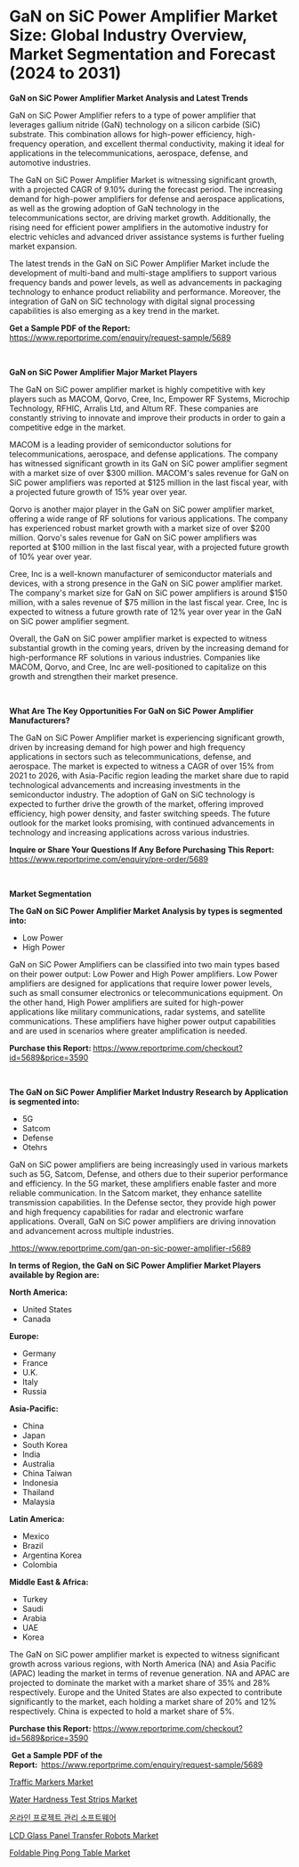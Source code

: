 <p><h1>GaN on SiC Power Amplifier Market Size: Global Industry Overview, Market Segmentation and Forecast (2024 to 2031)</h1></p><p><strong>GaN on SiC Power Amplifier Market Analysis and Latest Trends</strong></p>
<p><p>GaN on SiC Power Amplifier refers to a type of power amplifier that leverages gallium nitride (GaN) technology on a silicon carbide (SiC) substrate. This combination allows for high-power efficiency, high-frequency operation, and excellent thermal conductivity, making it ideal for applications in the telecommunications, aerospace, defense, and automotive industries.</p><p>The GaN on SiC Power Amplifier Market is witnessing significant growth, with a projected CAGR of 9.10% during the forecast period. The increasing demand for high-power amplifiers for defense and aerospace applications, as well as the growing adoption of GaN technology in the telecommunications sector, are driving market growth. Additionally, the rising need for efficient power amplifiers in the automotive industry for electric vehicles and advanced driver assistance systems is further fueling market expansion.</p><p>The latest trends in the GaN on SiC Power Amplifier Market include the development of multi-band and multi-stage amplifiers to support various frequency bands and power levels, as well as advancements in packaging technology to enhance product reliability and performance. Moreover, the integration of GaN on SiC technology with digital signal processing capabilities is also emerging as a key trend in the market.</p></p>
<p><strong>Get a Sample PDF of the Report:&nbsp;</strong> <a href="https://www.reportprime.com/enquiry/request-sample/5689">https://www.reportprime.com/enquiry/request-sample/5689</a></p>
<p>&nbsp;</p>
<p><strong>GaN on SiC Power Amplifier Major Market Players</strong></p>
<p><p>The GaN on SiC power amplifier market is highly competitive with key players such as MACOM, Qorvo, Cree, Inc, Empower RF Systems, Microchip Technology, RFHIC, Arralis Ltd, and Altum RF. These companies are constantly striving to innovate and improve their products in order to gain a competitive edge in the market. </p><p>MACOM is a leading provider of semiconductor solutions for telecommunications, aerospace, and defense applications. The company has witnessed significant growth in its GaN on SiC power amplifier segment with a market size of over $300 million. MACOM's sales revenue for GaN on SiC power amplifiers was reported at $125 million in the last fiscal year, with a projected future growth of 15% year over year.</p><p>Qorvo is another major player in the GaN on SiC power amplifier market, offering a wide range of RF solutions for various applications. The company has experienced robust market growth with a market size of over $200 million. Qorvo's sales revenue for GaN on SiC power amplifiers was reported at $100 million in the last fiscal year, with a projected future growth of 10% year over year.</p><p>Cree, Inc is a well-known manufacturer of semiconductor materials and devices, with a strong presence in the GaN on SiC power amplifier market. The company's market size for GaN on SiC power amplifiers is around $150 million, with a sales revenue of $75 million in the last fiscal year. Cree, Inc is expected to witness a future growth rate of 12% year over year in the GaN on SiC power amplifier segment.</p><p>Overall, the GaN on SiC power amplifier market is expected to witness substantial growth in the coming years, driven by the increasing demand for high-performance RF solutions in various industries. Companies like MACOM, Qorvo, and Cree, Inc are well-positioned to capitalize on this growth and strengthen their market presence.</p></p>
<p>&nbsp;</p>
<p><strong>What Are The Key Opportunities For GaN on SiC Power Amplifier Manufacturers?</strong></p>
<p><p>The GaN on SiC Power Amplifier market is experiencing significant growth, driven by increasing demand for high power and high frequency applications in sectors such as telecommunications, defense, and aerospace. The market is expected to witness a CAGR of over 15% from 2021 to 2026, with Asia-Pacific region leading the market share due to rapid technological advancements and increasing investments in the semiconductor industry. The adoption of GaN on SiC technology is expected to further drive the growth of the market, offering improved efficiency, high power density, and faster switching speeds. The future outlook for the market looks promising, with continued advancements in technology and increasing applications across various industries.</p></p>
<p><strong>Inquire or Share Your Questions If Any Before Purchasing This Report:</strong> <a href="https://www.reportprime.com/enquiry/pre-order/5689">https://www.reportprime.com/enquiry/pre-order/5689</a></p>
<p>&nbsp;</p>
<p><strong>Market Segmentation</strong></p>
<p><strong>The GaN on SiC Power Amplifier Market Analysis by types is segmented into:</strong></p>
<p><ul><li>Low Power</li><li>High Power</li></ul></p>
<p><p>GaN on SiC Power Amplifiers can be classified into two main types based on their power output: Low Power and High Power amplifiers. Low Power amplifiers are designed for applications that require lower power levels, such as small consumer electronics or telecommunications equipment. On the other hand, High Power amplifiers are suited for high-power applications like military communications, radar systems, and satellite communications. These amplifiers have higher power output capabilities and are used in scenarios where greater amplification is needed.</p></p>
<p><strong>Purchase this Report:&nbsp;</strong><a href="https://www.reportprime.com/checkout?id=5689&price=3590">https://www.reportprime.com/checkout?id=5689&price=3590</a></p>
<p>&nbsp;</p>
<p><strong>The GaN on SiC Power Amplifier Market Industry Research by Application is segmented into:</strong></p>
<p><ul><li>5G</li><li>Satcom</li><li>Defense</li><li>Otehrs</li></ul></p>
<p><p>GaN on SiC power amplifiers are being increasingly used in various markets such as 5G, Satcom, Defense, and others due to their superior performance and efficiency. In the 5G market, these amplifiers enable faster and more reliable communication. In the Satcom market, they enhance satellite transmission capabilities. In the Defense sector, they provide high power and high frequency capabilities for radar and electronic warfare applications. Overall, GaN on SiC power amplifiers are driving innovation and advancement across multiple industries.</p></p>
<p><a href="https://www.reportprime.com/gan-on-sic-power-amplifier-r5689">&nbsp;https://www.reportprime.com/gan-on-sic-power-amplifier-r5689</a></p>
<p><strong>In terms of Region, the GaN on SiC Power Amplifier Market Players available by Region are:</strong></p>
<p>
    <p> <strong> North America: </strong>
        <ul>
            <li>United States</li>
            <li>Canada</li>
        </ul>
        </p> 
    <p> <strong> Europe: </strong>
        <ul>
            <li>Germany</li>
            <li>France</li>
            <li>U.K.</li>
            <li>Italy</li>
            <li>Russia</li>
        </ul>
        </p> 
    <p> <strong> Asia-Pacific: </strong>
        <ul>
            <li>China</li>
            <li>Japan</li>
            <li>South Korea</li>
            <li>India</li>
            <li>Australia</li>
            <li>China Taiwan</li>
            <li>Indonesia</li>
            <li>Thailand</li>
            <li>Malaysia</li>
        </ul>
        </p> 
    <p> <strong> Latin America: </strong>
        <ul>
            <li>Mexico</li>
            <li>Brazil</li>
            <li>Argentina Korea</li>
            <li>Colombia</li>
        </ul>
        </p> 
    <p> <strong> Middle East & Africa: </strong>
        <ul>
            <li>Turkey</li>
            <li>Saudi</li>
            <li>Arabia</li>
            <li>UAE</li>
            <li>Korea</li>
        </ul>
    </p>
    </p>
<p><p>The GaN on SiC power amplifier market is expected to witness significant growth across various regions, with North America (NA) and Asia Pacific (APAC) leading the market in terms of revenue generation. NA and APAC are projected to dominate the market with a market share of 35% and 28% respectively. Europe and the United States are also expected to contribute significantly to the market, each holding a market share of 20% and 12% respectively. China is expected to hold a market share of 5%.</p></p>
<p><strong>Purchase this Report: </strong><a href="https://www.reportprime.com/checkout?id=5689&price=3590">https://www.reportprime.com/checkout?id=5689&price=3590</a></p>
<p>&nbsp;<strong>Get a Sample PDF of the Report:&nbsp;&nbsp;</strong><a href="https://www.reportprime.com/enquiry/request-sample/5689">https://www.reportprime.com/enquiry/request-sample/5689</a></p>
<p><strong></strong></p>
<p><p><a href="https://issuu.com/reportprime-2/docs/traffic-markers-market-size-2030.pptx">Traffic Markers Market</a></p><p><a href="https://issuu.com/reportprime-2/docs/water-hardness-test-strips-market-size-2030.pptx">Water Hardness Test Strips Market</a></p><p><a href="https://github.com/vseigx30c9a1j/Market-Research-Report-List-2/blob/main/817931970898.md">온라인 프로젝트 관리 소프트웨어</a></p><p><a href="https://github.com/jodemen/Market-Research-Report-List-2/blob/main/lcd-glass-panel-transfer-robots-market.md">LCD Glass Panel Transfer Robots Market</a></p><p><a href="https://www.linkedin.com/pulse/foldable-ping-pong-table-market-report-reveals-latest-trends-z4fxe">Foldable Ping Pong Table Market</a></p></p>